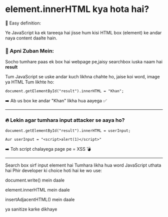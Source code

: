 # element.innerHTML kya hota hai?

📌 Easy definition:

Ye JavaScript ka ek tareeqa hai jisse hum kisi HTML box (element) ke andar naya content daalte hain.

### 🧠 Apni Zuban Mein:

Socho tumhare paas ek box hai webpage pe,jaisy searchbox iuska naam hai **result**

Tum JavaScript se uske andar kuch likhna chahte ho, jaise koi word, image ya HTML
Tum likhte ho:

```document.getElementById("result").innerHTML = "Khan";```

➡️ Ab us box ke andar "Khan" likha hua aayega ✅

---

### 🔥 Lekin agar tumhara input attacker se aaya ho?

```document.getElementById("result").innerHTML = userInput;```

```Aur userInput = "<script>alert(1)</script>"```

➡️ Toh script chalayega page pe = XSS 💣

---

Search box sirf input element hai
Tumhara likha hua word JavaScript uthata hai
Phir developer ki choice hoti hai ke wo use:

document.write() mein daale

element.innerHTML mein daale

insertAdjacentHTML() mein daale

ya sanitize karke dikhaye
